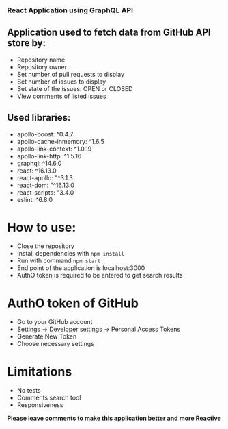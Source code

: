 ### React Application using GraphQL API

## Application used to fetch data from GitHub API store by:
- Repository name
- Repository owner
- Set number of pull requests to display
- Set number of issues to display
- Set state of the issues: OPEN or CLOSED
- View comments of listed issues

## Used libraries:
- apollo-boost: ^0.4.7
- apollo-cache-inmemory: ^1.6.5
- apollo-link-context: ^1.0.19
- apollo-link-http: ^1.5.16
- graphql: ^14.6.0
- react: ^16.13.0
- react-apollo: "^3.1.3
- react-dom: "^16.13.0
- react-scripts: "3.4.0
- eslint: ^6.8.0

# How to use:
- Close the repository
- Install dependencies with `npm install`
- Run with command `npm start`
- End point of the application is localhost:3000
- AuthO token is required to be entered to get search results

# AuthO token of GitHub
- Go to your GitHub account
- Settings -> Developer settings -> Personal Access Tokens
- Generate New Token
- Choose necessary settings

# Limitations
- No tests
- Comments search tool
- Responsiveness 

**Please leave comments to make this application better and more Reactive**
